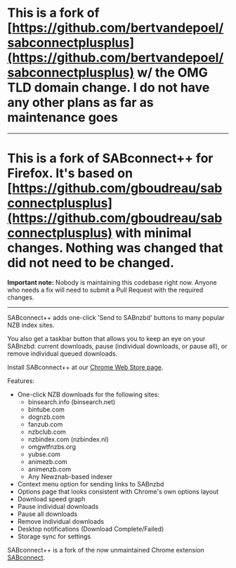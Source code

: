 # This is a fork of [https://github.com/bertvandepoel/sabconnectplusplus](https://github.com/bertvandepoel/sabconnectplusplus) w/ the OMG TLD domain change. I do not have any other plans as far as maintenance goes

---

# This is a fork of SABconnect++ for Firefox. It's based on [https://github.com/gboudreau/sabconnectplusplus](https://github.com/gboudreau/sabconnectplusplus) with minimal changes. Nothing was changed that did not need to be changed.

**Important note:**
Nobody is maintaining this codebase right now. Anyone who needs a fix will need to submit a Pull Request with the required changes.

---

SABconnect++ adds one-click 'Send to SABnzbd' buttons to many popular NZB index sites.

You also get a taskbar button that allows you to keep an eye on your SABnzbd: current downloads, pause (individual downloads, or pause all), or remove individual queued downloads.

Install SABconnect++ at our [Chrome Web Store page](https://chrome.google.com/webstore/detail/okphadhbbjadcifjplhifajfacbkkbod).

Features:

  * One-click NZB downloads for the following sites:
    * binsearch.info (binsearch.net)
    * bintube.com
    * dognzb.com
    * fanzub.com
    * nzbclub.com
    * nzbindex.com (nzbindex.nl)
    * omgwtfnzbs.org
    * yubse.com
    * animezb.com
    * animenzb.com
    * Any Newznab-based indexer
  * Context menu option for sending links to SABnzbd
  * Options page that looks consistent with Chrome's own options layout
  * Download speed graph
  * Pause individual downloads
  * Pause all downloads
  * Remove individual downloads
  * Desktop notifications (Download Complete/Failed)
  * Storage sync for settings

SABconnect++ is a fork of the now unmaintained Chrome extension [SABconnect](http://code.google.com/p/sabconnect/).
